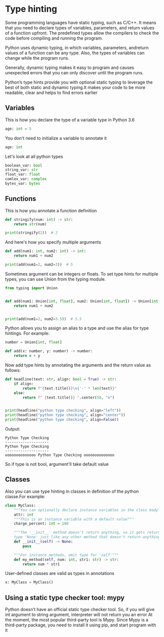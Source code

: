 # Type hinting

Some programming languages have static typing, such as C/C++. It means that you need to declare types of variables, parameters, and return values of a function upfront.
The predefined types allow the compilers to check the code before
compiling and running the program.

Python uses dynamic typing, in which variables, parameters, andreturn values of a function can be any type. Also, the types of variables can change while the program runs.

Generally, dynamic typing makes it easy to program and causes unexpected errors that you can only discover until the program runs.

Python’s type hints provide you with optional static typing to leverage the best of both static and dynamic typing.It makes your code to be more readable, clear and helps to find errors earlier

## Variables

This is how you declare the type of a variable type in Python 3.6

```python
age: int = 5
```

You don't need to initialize a variable to annotate it

```python
age: int 
```

Let's look at all python types

```python
boolean_var: bool
string_var: str
float_var: float
comlex_var: complex
bytes_var: bytes
```

## Functions

This is how you annotate a function definition

```python
def stringify(num: int) -> str:
    return str(num)

print(stringify(2))  # 2
```

And here's how you specify multiple arguments

```python
def add(num1: int, num2: int) -> int:
    return num1 + num2

print(add(num1=2, num2=3))  # 5
```

Sometimes argument can be integers or floats.
To set type hints for multiple types, you can use Union from the typing module.

```python
from typing import Union


def add(num1: Union[int, float], num2: Union[int, float]) -> Union[int, float]:
    return num1 + num2


print(add(num1=2, num2=3.5))  # 5.5
```

Python allows you to assign an alias to a type and use the alias for type hintings.
For example:

```python
number = Union[int, float]

def add(x: number, y: number) -> number:
    return x + y
```

Now add type hints by annotating the arguments and the return value as follows:

```python
def headline(text: str, align: bool = True) -> str:
    if align:
        return f"{text.title()}\n{'-' * len(text)}"
    else:
        return f" {text.title()} ".center(50, "o")


print(headline("python type checking", align="left"))
print(headline("python type checking", align="center"))
print(headline("python type checking", align=False))
```

Output:

```
Python Type Checking
--------------------
Python Type Checking
--------------------
oooooooooooooo Python Type Checking oooooooooooooo
```

So if type is not bool, argument'll take default value

## Classes

Also you can use type hinting in classes in definition of the
python classe.For example:

```python
class MyClass:
    """You can optionally declare instance variables in the class body"""
    attr: int
    """This is an instance variable with a default value"""
    charge_percent: int = 100

    """The '__init__' method doesn't return anything, so it gets return
    type 'None' just like any other method that doesn't return anything"""
    def __init__(self) -> None:
        pass

    """For instance methods, omit type for 'self'"""
    def my_method(self, num: int, str1: str) -> str:
        return num * str1
```

User-defined classes are valid as types in annotations

```python
x: MyClass = MyClass()
```

## Using a static type checker tool: mypy

Python doesn’t have an official static type checker tool.
So, if you will give int argument to string argument, interpreter
will not return you an error
At the moment, the most popular third-party tool is Mypy.
Since Mypy is a third-party package, you need to install it using
pip, and start program with it
